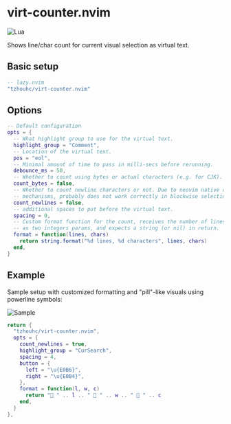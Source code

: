 # virt-counter.nvim

![Lua](https://img.shields.io/badge/Made%20with%20Lua-blueviolet.svg?style=for-the-badge&logo=lua)

Shows line/char count for current visual selection as virtual text.

## Basic setup

```lua
-- lazy.nvim
"tzhouhc/virt-counter.nvim"
```

## Options

```lua
-- Default configuration
opts = {
  -- What highlight group to use for the virtual text.
  highlight_group = "Comment",
  -- Location of the virtual text.
  pos = "eol",
  -- Minimal amount of time to pass in milli-secs before rerunning.
  debounce_ms = 50,
  -- Whether to count using bytes or actual characters (e.g. for CJK).
  count_bytes = false,
  -- Whether to count newline characters or not. Due to neovim native counting
  -- mechanisms, probably does not work correctly in blockwise selection.
  count_newlines = false,
  -- additional spaces to put before the virtual text.
  spacing = 0,
  -- Custom format function for the count, receives the number of lines and chars
  -- as two integers params, and expects a string (or nil) in return.
  format = function(lines, chars)
    return string.format("%d lines, %d characters", lines, chars)
  end,
}
```

## Example

Sample setup with customized formatting and "pill"-like visuals using powerline
symbols:

![Sample](https://github.com/tzhouhc/virt-counter/raw/main/images/demo_1.png)

```lua
return {
  "tzhouhc/virt-counter.nvim",
  opts = {
    count_newlines = true,
    highlight_group = "CurSearch",
    spacing = 4,
    button = {
      left = "\u{E0B6}",
      right = "\u{E0B4}",
    },
    format = function(l, w, c)
      return "󰈚 " .. l .. " 󰬞 " .. w .. " 󰬊 " .. c
    end,
  }
},
```

